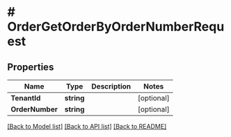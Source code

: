 # # OrderGetOrderByOrderNumberRequest


## Properties 


Name | Type | Description | Notes
------------ | ------------- | ------------- | -------------
**TenantId**| **string** |   | [optional]
**OrderNumber**| **string** |   | [optional]


[[Back to Model list]](../../README.md#models) [[Back to API list]](../../README.md#endpoints) [[Back to README]](../../README.md)

